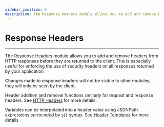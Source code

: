 ```yaml
---
sidebar_position: 9
description: The Response Headers module allows you to add and remove headers from HTTP responses before they are returned to the client. This is especially useful for enforcing the use of security headers on all responses returned by your application.
---
```


# Response Headers
----------------

The Response Headers module allows you to add and remove headers from HTTP responses before they are returned to the client. This is especially useful for enforcing the use of security headers on all responses returned by your application.

Changes made to response headers will not be visible to other modules; they will only be seen by the client.

Header addition and removal functions similarly for request and response headers. See [HTTP Headers](#http-headers) for more details.

Variables can be interpolated into a header value using JSONPath expressions surrounded by `${}` syntax. See [Header Templates](#header-templates) for more details.
